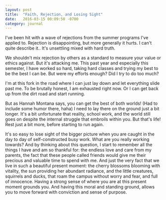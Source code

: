 ```yaml
---
layout: post
title:  "Faith, Rejection, and Losing Sight"
date:   2016-03-15 00:09:50 -0700
category: journal
---
```

I've been hit with a wave of rejections from the summer programs I've applied to. Rejection is disappointing, but more generally it hurts. I can't quite describe it.. It's unsettling mixed with hard truth. 

We shouldn't mix rejection by others as a standard to measure your value or ethics against. But it's attacking me. This past year and especially this semester, I have worked so hard, taking hard classes and trying my best to be the best I can be. But were my efforts enough? Did I try to do too much? 

I'm at this fork in the road where I can just lay down and let everything slide past me. To be brutally honest, I am exhausted right now. Or I can get back up from the dirt road and start running. 

But as Hannah Montana says, you can get the best of both worlds! (Had to include some humor there, haha) I need to lay there on the ground just a bit longer. It's a bit unfortunate that reality, school work, and the world still goes on despite the internal struggle that embroils within you. But that's life! Rest just a bit more, before starting to run again. 

It's so easy to lose sight of the bigger picture when you are caught in the day to day of self-constructed busy work. What are you really working towards? And by thinking about this question, I start to remember all the things I have and am so thankful for: the endless love and care from my parents, the fact that these people called friends would give me their precious and valuable time to spend with me. And just the very fact that we live in such a beautiful present moment: the cherry blossoms blooming with vitality, the sun providing her abundant radiance, and the little creatures, squirrels and ducks, that roam the campus without worry and fear, and full of innocence. Having a strong sense of where you are at this present moment grounds you. And having this moral and standing ground, allows you to move forward with conviction and sense of purpose.